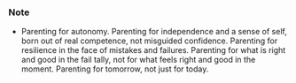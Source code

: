 ### Note

* Parenting for autonomy. Parenting for independence and a sense of self, born out of real competence, not misguided confidence. Parenting for resilience in the face of mistakes and failures. Parenting for what is right and good in the fail tally, not for what feels right and good in the moment. Parenting for tomorrow, not just for today.